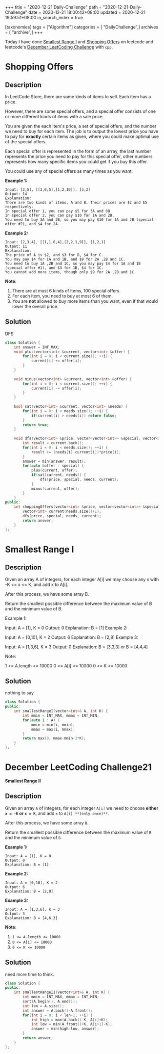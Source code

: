 +++
title = "2020-12-21 Daily-Challenge"
path = "2020-12-21-Daily-Challenge"
date = 2020-12-21 18:00:42+08:00
updated = 2020-12-21 19:59:51+08:00
in_search_index = true

[taxonomies]
tags = ["Algorithm"]
categories = [ "DailyChallenge",]
archives = [ "archive",]
+++

Today I have done [Smallest Range I](https://leetcode.com/problems/smallest-range-i/) and [Shopping Offers](https://leetcode.com/problems/shopping-offers/) on leetcode and leetcode's [December LeetCoding Challenge](https://leetcode.com/explore/challenge/card/december-leetcoding-challenge/571/week-3-december-15th-december-21st/3573/) with `cpp`.

<!-- more -->

# Shopping Offers

## Description

In LeetCode Store, there are some kinds of items to sell. Each item has a price.

However, there are some special offers, and a special offer consists of one or more different kinds of items with a sale price.

You are given the each item's price, a set of special offers, and the number we need to buy for each item. The job is to output the lowest price you have to pay for **exactly** certain items as given, where you could make optimal use of the special offers.

Each special offer is represented in the form of an array, the last number represents the price you need to pay for this special offer, other numbers represents how many specific items you could get if you buy this offer.

You could use any of special offers as many times as you want.

**Example 1:**

```
Input: [2,5], [[3,0,5],[1,2,10]], [3,2]
Output: 14
Explanation: 
There are two kinds of items, A and B. Their prices are $2 and $5 respectively. 
In special offer 1, you can pay $5 for 3A and 0B
In special offer 2, you can pay $10 for 1A and 2B. 
You need to buy 3A and 2B, so you may pay $10 for 1A and 2B (special offer #2), and $4 for 2A.
```

**Example 2:**

```
Input: [2,3,4], [[1,1,0,4],[2,2,1,9]], [1,2,1]
Output: 11
Explanation: 
The price of A is $2, and $3 for B, $4 for C. 
You may pay $4 for 1A and 1B, and $9 for 2A ,2B and 1C. 
You need to buy 1A ,2B and 1C, so you may pay $4 for 1A and 1B (special offer #1), and $3 for 1B, $4 for 1C. 
You cannot add more items, though only $9 for 2A ,2B and 1C.
```

**Note:**

1. There are at most 6 kinds of items, 100 special offers.
2. For each item, you need to buy at most 6 of them.
3. You are **not** allowed to buy more items than you want, even if that would lower the overall price.

## Solution

DFS

``` cpp
class Solution {
    int answer = INT_MAX;
    void plus(vector<int> &current, vector<int> &offer) {
        for(int i = 0; i < current.size(); ++i) {
            current[i] += offer[i];
        }
    }
    
    void minus(vector<int> &current, vector<int> &offer) {
        for(int i = 0; i < current.size(); ++i) {
            current[i] -= offer[i];
        }
    }
    
    bool sat(vector<int> &current, vector<int> &needs) {
        for(int i = 0; i < needs.size(); ++i) {
            if(current[i] > needs[i]) return false;
        }
        return true;
    }
    
    void dfs(vector<int> &price, vector<vector<int>> &special, vector<int> &needs, vector<int> &current) {
        int result = current.back();
        for(int i = 0; i < needs.size(); ++i) {
            result += (needs[i]-current[i])*price[i];
        }
        answer = min(answer, result);
        for(auto &offer : special) {
            plus(current, offer);
            if(sat(current, needs)) {
                dfs(price, special, needs, current);
            }
            minus(current, offer);
        }
    }
public:
    int shoppingOffers(vector<int> &price, vector<vector<int>> &special, vector<int> &needs) {
        vector<int> current(needs.size()+1);
        dfs(price, special, needs, current);
        return answer;
    }
};
```

# Smallest Range I

## Description

Given an array A of integers, for each integer A[i] we may choose any x with -K <= x <= K, and add x to A[i].

After this process, we have some array B.

Return the smallest possible difference between the maximum value of B and the minimum value of B.

 

Example 1:

Input: A = [1], K = 0
Output: 0
Explanation: B = [1]
Example 2:

Input: A = [0,10], K = 2
Output: 6
Explanation: B = [2,8]
Example 3:

Input: A = [1,3,6], K = 3
Output: 0
Explanation: B = [3,3,3] or B = [4,4,4]
 

Note:

1 <= A.length <= 10000
0 <= A[i] <= 10000
0 <= K <= 10000

## Solution

nothing to say

``` cpp
class Solution {
public:
    int smallestRangeI(vector<int>& A, int K) {
        int mmin = INT_MAX, mmax = INT_MIN;
        for(auto i : A) {
            mmin = min(i, mmin);
            mmax = max(i, mmax);
        }
        return max(0, mmax-mmin-2*K);
    }
};
```

# December LeetCoding Challenge21

**Smallest Range II**

## Description

Given an array `A` of integers, for each integer `A[i]` we need to choose **either `x = -K` or `x = K`**, and add `x` to `A[i] **(only once)**`.

After this process, we have some array `B`.

Return the smallest possible difference between the maximum value of `B` and the minimum value of `B`.

**Example 1:**

```
Input: A = [1], K = 0
Output: 0
Explanation: B = [1]
```

**Example 2:**

```
Input: A = [0,10], K = 2
Output: 6
Explanation: B = [2,8]
```

**Example 3:**

```
Input: A = [1,3,6], K = 3
Output: 3
Explanation: B = [4,6,3]
```

**Note:**

1. `1 <= A.length <= 10000`
2. `0 <= A[i] <= 10000`
3. `0 <= K <= 10000`

## Solution

need more time to think.

``` cpp
class Solution {
public:
    int smallestRangeII(vector<int>& A, int K) {
        int mmin = INT_MAX, mmax = INT_MIN;
        sort(A.begin(), A.end());
        int len = A.size();
        int answer = A.back()-A.front();
        for(int i = 0; i < len-1; ++i) {
            int high = max(A.back()-K, A[i]+K);
            int low = min(A.front()+K, A[i+1]-K);
            answer = min(high-low, answer);
        }
        return answer;
    }
};
```